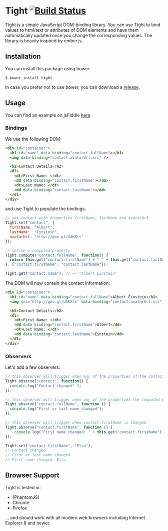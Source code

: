 # Tight [![Build Status](https://travis-ci.org/nelsond/tight.js.svg?branch=master)](https://travis-ci.org/nelsond/tight.js)

Tight is a simple JavaScript DOM-binding library. You can use Tight to
bind values to html/text or attributes of DOM elements and have them automatically updated once you change the corresponding values. The library is heavily inspired by ember.js.

## Installation

You can install this package using bower:

```shell
$ bower install tight
```

In case you prefer not to use bower, you can download a [release](http:///github.com/nelsond/tight.js/releases).

## Usage

You can find an example on jsFiddle [here](http://jsfiddle.net/hLukqncx/).

### Bindings

We use the following DOM:
```html
<div id="container">
  <h1 id="name" data-binding="contact.fullName"></h1>
  <img data-binding="contact.avatarUrl:src" />

  <h2>Contact Details</h2>
  <dl>
    <dt>First Name: </dt>
    <dd data-binding="contact.firstName"></dd>
    <dt>Last Name: </dt>
    <dd data-binding="contact.lastName"></dd>
  </dl>
</div>
```
and use Tight to populate the bindings:
```javascript
// set contact with properties firstName, lastName and avatarUrl
Tight.set("contact", {
  firstName: "Albert",
  lastName:  "Einstein",
  avatarUrl: "http://goo.gl/UAKXts"
});

// define a computed property
Tight.compute("contact.fullName", function() {
  return this.get("contact.firstName") + " " + this.get("contact.lastName");
}, ["contact.firstName", "contact.lastName"]);

Tight.get("contact.name"); // => "Albert Einstein"
```

The DOM will now contain the contact information:

```html
<div id="container">
  <h1 id="name" data-binding="contact.fullName">Albert Einstein</h1>
  <img src="http://goo.gl/UAKXts" data-binding="contact.avatarUrl:src" />

  <h2>Contact Details</h2>
  <dl>
    <dt>First Name: </dt>
    <dd data-binding="contact.firstName">Albert</dd>
    <dt>Last Name: </dt>
    <dd data-binding="contact.lastName">Einstein</dd>
  </dl>
</div>
```
### Observers
Let's add a few observers:
```javascript
// this observer will trigger when any of the properties of the contact object are changed
Tight.observe("contact", function() {
  console.log("Contact changed" );
});

// this observer will trigger when any of the properties the computed properties relies on is changed
Tight.observe("contact.fullName", function () {
  console.log("First or last name changed");
});

// this observer will trigger when contact.firstName is changed
Tight.observe("contact.firstName", function () {
	console.log("First name changed: " + this.get("contact.firstName"));
});

Tight.set("contact.firstName", "Elsa");
// Contact changed
// First or last name changed
// First name changed: Elsa
```

## Browser Support

Tight is tested in:

* (PhantomJS)
* Chrome
* Firefox

... and should work with all modern web browsers including Internet
Explorer 8 and newer.

